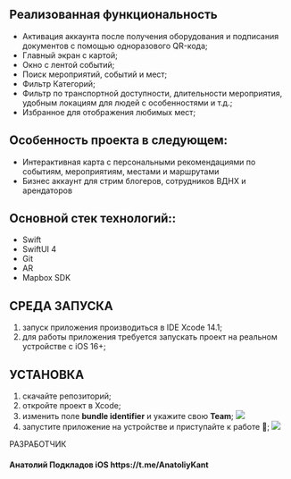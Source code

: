 Реализованная функциональность
------------
<ul>
    <li>Активация аккаунта после получения оборудования и подписания документов с помощью одноразового QR-кода;</li>
    <li>Главный экран с картой;</li>
    <li>Окно с лентой событий;</li>
    <li>Поиск мероприятий, событий и мест;</li>
    <li>Фильтр Категорий;</li>
    <li>Фильтр по транспортной доступности, длительности мероприятия, удобным локациям для людей с особенностями и т.д.;</li>
    <li>Избранное для отображения любимых мест;</li>
</ul> 

Особенность проекта в следующем:
------------
<ul>
    <li>Интерактивная карта с персональными рекомендациями по событиям, мероприятиям, местами и маршрутами</li>
    <li>Бизнес аккаунт для стрим блогеров, сотрудников ВДНХ и арендаторов</li>
</ul>

Основной стек технологий::
------------
<ul>
    <li>Swift</li>
    <li>SwiftUI 4</li>
    <li>Git</li>
    <li>AR</li>
    <li>Mapbox SDK</li>
</ul>

СРЕДА ЗАПУСКА
------------
1) запуск приложения производиться в IDE Xcode 14.1;
2) для работы приложения требуется запускать проект на реальном устройстве с iOS 16+;


УСТАНОВКА
------------
1) скачайте репозиторий;
2) откройте проект в Xcode;
3) изменить поле **bundle identifier** и укажите свою **Team**;
![](https://i.imgur.com/ltQlAoc.png)
4) запустите приложение на устройстве и приступайте к работе 🙂;
![](https://i.imgur.com/ND8dW8z.jpg)


РАЗРАБОТЧИК

<h4>Анатолий Подкладов iOS https://t.me/AnatoliyKant</h4>